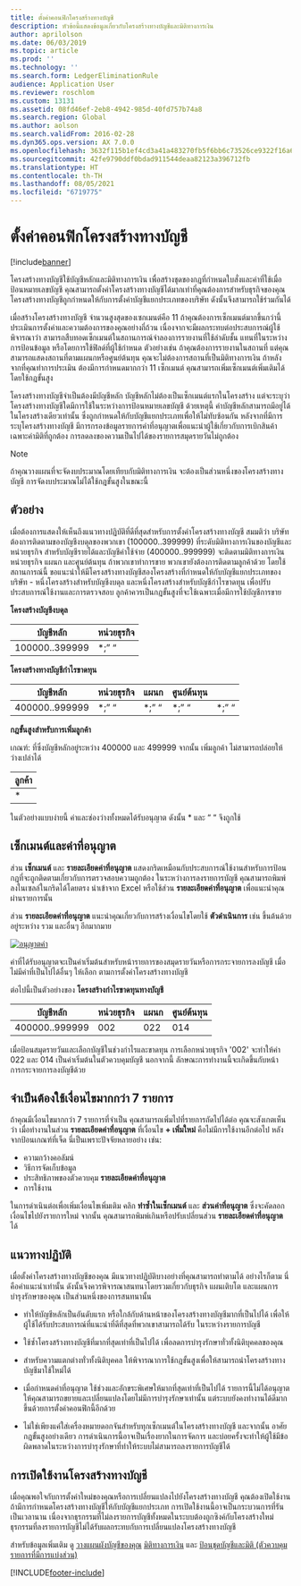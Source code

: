 ```yaml
---
title: ตั้งค่าคอนฟิกโครงสร้างทางบัญชี
description: หัวข้อนี้แสดงข้อมูลเกี่ยวกับโครงสร้างทางบัญชีและมิติทางการเงิน
author: aprilolson
ms.date: 06/03/2019
ms.topic: article
ms.prod: ''
ms.technology: ''
ms.search.form: LedgerEliminationRule
audience: Application User
ms.reviewer: roschlom
ms.custom: 13131
ms.assetid: 08fd46ef-2eb8-4942-985d-40fd757b74a8
ms.search.region: Global
ms.author: aolson
ms.search.validFrom: 2016-02-28
ms.dyn365.ops.version: AX 7.0.0
ms.openlocfilehash: 3632f115b1ef4cd3a41a483270fb5f6bb6c73526ce9322f16a6533265302937c
ms.sourcegitcommit: 42fe9790ddf0bdad911544deaa82123a396712fb
ms.translationtype: HT
ms.contentlocale: th-TH
ms.lasthandoff: 08/05/2021
ms.locfileid: "6719775"
---
```

# <a name="configure-account-structures"></a>ตั้งค่าคอนฟิกโครงสร้างทางบัญชี

[!include[banner](../includes/banner.md)]

โครงสร้างทางบัญชีใช้บัญชีหลักและมิติทางการเงิน เพื่อสร้างชุดของกฎที่กำหนดใบสั่งและค่าที่ใช้เมื่อป้อนหมายเลขบัญชี คุณสามารถตั้งค่าโครงสร้างทางบัญชีได้มากเท่าที่คุณต้องการสำหรับธุรกิจของคุณ โครงสร้างทางบัญชีถูกกำหนดให้กับการตั้งค่าบัญชีแยกประเภทของบริษัท ดังนั้นจึงสามารถใช้ร่วมกันได้

เมื่อสร้างโครงสร้างทางบัญชี จำนวนสูงสุดของเซกเมนต์คือ 11 ถ้าคุณต้องการเซ็กเมนต์มากขึ้นกว่านี้ ประเมินการตั้งค่าและความต้องการของคุณอย่างถี่ถ้วน เนื่องจากจะมีผลกระทบต่อประสบการณ์ผู้ใช้ พิจารณาว่า สามารถสืบทอดเซ็กเมนต์ในสถานการณ์จำลองการรายงานที่ใช้ลำดับชั้น แทนที่ในระหว่างการป้อนข้อมูล หรือโดยการใช้ฟิลด์ที่ผู้ใช้กำหนด ตัวอย่างเช่น ถ้าคุณต้องการรายงานในสถานที่ แต่คุณสามารถแสดงสถานที่ตามแผนกหรือศูนย์ต้นทุน คุณจะไม่ต้องการสถานที่เป็นมิติทางการเงิน ถ้าหลังจากที่คุณทำการประเมิน ต้องมีการกำหนดมากกว่า 11 เซ็กเมนต์ คุณสามารถเพิ่มเซ็กเมนต์เพิ่มเติมได้โดยใช้กฎขั้นสูง

โครงสร้างทางบัญชีจำเป็นต้องมีบัญชีหลัก บัญชีหลักไม่ต้องเป็นเซ็กเมนต์แรกในโครงสร้าง แต่จะระบุว่าโครงสร้างทางบัญชีใดมีการใช้ในระหว่างการป้อนหมายเลขบัญชี ด้วยเหตุนี้ ค่าบัญชีหลักสามารถมีอยู่ได้ในโครงสร้างเดียวเท่านั้น ซึ่งถูกกำหนดให้กับบัญชีแยกประเภทเพื่อให้ไม่ทับซ้อนกัน หลังจากที่มีการระบุโครงสร้างทางบัญชี มีการกรองข้อมูลรายการค่าที่อนุญาตเพื่อแนะนำผู้ใช้เกี่ยวกับการเบิกสินค้าเฉพาะค่ามิติที่ถูกต้อง การลดลงของความเป็นไปได้ของรายการสมุดรายวันไม่ถูกต้อง

> [!NOTE] 
> ถ้าคุณวางแผนที่จะจัดงบประมาณโดยเทียบกับมิติทางการเงิน จะต้องเป็นส่วนหนึ่งของโครงสร้างทางบัญชี การจัดงบประมาณไม่ได้ใช้กฎขั้นสูงในขณะนี้

## <a name="example"></a>ตัวอย่าง
เมื่อต้องการแสดงให้เห็นถึงแนวทางปฏิบัติที่ดีที่สุดสำหรับการตั้งค่าโครงสร้างทางบัญชี สมมติว่า บริษัทต้องการติดตามของบัญชีงบดุลของพวกเขา (100000..399999) ที่ระดับมิติทางการเงินของบัญชีและหน่วยธุรกิจ สำหรับบัญชีรายได้และบัญชีค่าใช้จ่าย (400000..999999) จะติดตามมิติทางการเงิน หน่วยธุรกิจ แผนก และศูนย์ต้นทุน ถ้าพวกเขาทำการขาย พวกเขายังต้องการติดตามลูกค้าด้วย โดยใช้สถานการณ์นี้ ขอแนะนำให้มีโครงสร้างทางบัญชีสองโครงสร้างที่กำหนดให้กับบัญชีแยกประเภทของบริษัท - หนึ่งโครงสร้างสำหรับบัญชีงบดุล และหนึ่งโครงสร้างสำหรับบัญชีกำไรขาดทุน เพื่อปรับประสบการณ์ใช้งานและการตรวจสอบ ลูกค้าควรเป็นกฎขั้นสูงที่จะใช้เฉพาะเมื่อมีการใช้บัญชีการขาย

**โครงสร้างบัญชีงบดุล**

|บัญชีหลัก          | หน่วยธุรกิจ    |
|----------------------|-----------|
|100000..399999 | *;” “|

**โครงสร้างทางบัญชีกำไรขาดทุน**

|บัญชีหลัก          | หน่วยธุรกิจ    |แผนก          | ศูนย์ต้นทุน    | &nbsp; |
|----------------------|------------------|--------------------|-----------|---|
|400000..999999 | \*;” “| \*;” “| \*;” “| \*;” “|

**กฎขั้นสูงสำหรับการเพิ่มลูกค้า**

เกณฑ์: ที่ซึ่งบัญชีหลักอยู่ระหว่าง 400000 และ 499999 จากนั้น เพิ่มลูกค้า ไม่สามารถปล่อยให้ว่างเปล่าได้

|ลูกค้า         |
|-----------------|
|* |

ในตัวอย่างแบบง่ายนี้ ค่าและช่องว่างทั้งหมดได้รับอนุญาต ดังนั้น * และ “ “ จึงถูกใช้

## <a name="segments-and-allowed-values"></a>เซ็กเมนต์และค่าที่อนุญาต
ส่วน **เซ็กเมนต์** และ **รายละเอียดค่าที่อนุญาต** แสดงกริดเหมือนกับประสบการณ์ใช้งานสำหรับการป้อนกฎที่จะถูกติดตามเกี่ยวกับการตรวจสอบความถูกต้อง ในระหว่างการลงรายการบัญชี คุณสามารถพิมพ์ลงในเซลล์ในกริดได้โดยตรง นำเข้าจาก Excel หรือใช้ส่วน **รายละเอียดค่าที่อนุญาต** เพื่อแนะนำคุณผ่านรายการนั้น

ส่วน **รายละเอียดค่าที่อนุญาต** แนะนำคุณเกี่ยวกับการสร้างเงื่อนไขโดยใช้ **ตัวดำเนินการ** เช่น ขึ้นต้นด้วย อยู่ระหว่าง รวม และอื่นๆ อีกมากมาย

[![อนุญาตค่า](./media/account.png)](./media/account.png) 

ค่าที่ได้รับอนุญาตจะเป็นค่าเริ่มต้นสำหรับหน้ารายการของสมุดรายวันหรือการกระจายการลงบัญชี เมื่อไม่มีค่าที่เป็นไปได้อื่นๆ ให้เลือก ตามการตั้งค่าโครงสร้างทางบัญชี

ต่อไปนี้เป็นตัวอย่างของ **โครงสร้างกำไรขาดทุนทางบัญชี**

|บัญชีหลัก          | หน่วยธุรกิจ    |แผนก          | ศูนย์ต้นทุน    |
|----------------------|-----------|----------------------|-----------|
|400000..999999 | 002 | 022 | 014 |

เมื่อป้อนสมุดรายวันและเลือกบัญชีในช่วงกำไรและขาดทุน การเลือกหน่วยธุรกิจ '002' จะทำให้ค่า 022 และ 014 เป็นค่าเริ่มต้นในตัวควบคุมบัญชี นอกจากนี้ ลักษณะการทำงานนี้จะเกิดขึ้นกับหน้าการกระจายการลงบัญชีด้วย 

## <a name="more-than-7-criteria-needed"></a>จำเป็นต้องใช้เงื่อนไขมากกว่า 7 รายการ

ถ้าคุณมีเงื่อนไขมากกว่า 7 รายการที่จำเป็น คุณสามารถเพิ่มไปที่รายการถัดไปได้ต่อ คุณจะสังเกตเห็นว่า เมื่อทำงานในส่วน **รายละเอียดค่าที่อนุญาต** ที่เงื่อนไข **+ เพิ่มใหม่** คือไม่มีการใช้งานอีกต่อไป หลังจากป้อนเกณฑ์ที่เจ็ด นี่เป็นเพราะปัจจัยหลายอย่าง เช่น: 
 - ความกว้างคอลัมน์ 
 - วิธีการจัดเก็บข้อมูล 
 - ประสิทธิภาพของตัวควบคุม **รายละเอียดค่าที่อนุญาต**
 - การใช้งาน  
 
ในการดำเนินต่อเพื่อเพิ่มเงื่อนไขเพิ่มเติม คลิก **ทำซ้ำในเซ็กเมนต์** และ **ส่วนค่าที่อนุญาต** ซึ่งจะคัดลอกเงื่อนไขไปยังรายการใหม่ จากนั้น คุณสามารถพิมพ์เกินหรือปรับเปลี่ยนส่วน **รายละเอียดค่าที่อนุญาต** ได้

## <a name="best-practices"></a>แนวทางปฏิบัติ
เมื่อตั้งค่าโครงสร้างทางบัญชีของคุณ มีแนวทางปฏิบัติบางอย่างที่คุณสามารถทำตามได้ อย่างไรก็ตาม นี่คือคำแนะนำเท่านั้น ดังนั้นจึงควรพิจารณาสนทนาโดยรวมเกี่ยวกับธุรกิจ แผนเติบโต และแผนการบำรุงรักษาของคุณ เป็นส่วนหนึ่งของการสนทนานั้น

- ทำให้บัญชีหลักเป็นอันดับแรก หรือใกล้กับด้านหน้าของโครงสร้างทางบัญชีมากที่เป็นไปได้ เพื่อให้ผู้ใช้ได้รับประสบการณ์ที่แนะนำที่ดีที่สุดที่พวกเขาสามารถได้รับ ในระหว่างรายการบัญชี

- ใช้ซ้ำโครงสร้างทางบัญชีที่มากที่สุดเท่าที่เป็นไปได้ เพื่อลดการบำรุงรักษาทั่วทั้งนิติบุคคลของคุณ

- สำหรับความแตกต่างทั่วทั้งนิติบุคคล ให้พิจารณาการใช้กฎขั้นสูงเพื่อให้สามารถนำโครงสร้างทางบัญชีมาใช้ใหม่ได้

- เมื่อกำหนดค่าที่อนุญาต ใช้ช่วงและอักขระพิเศษให้มากที่สุดเท่าที่เป็นไปได้ รายการนี้ไม่ได้อนุญาตให้คุณสามารถขยายและเปลี่ยนแปลงโดยไม่มีการบำรุงรักษาเท่านั้น แต่ระบบยังคงทำงานได้ดีมากขึ้นด้วยการตั้งค่าคอนฟิกนี้อีกด้วย

- ไม่ใช่เพียงแค่ใส่เครื่องหมายดอกจันสำหรับทุกเซ็กเมนต์ในโครงสร้างทางบัญชี และจากนั้น อาศัยกฎขั้นสูงอย่างเดียว การดำเนินการนี้อาจเป็นเรื่องยากในการจัดการ และบ่อยครั้งจะทำให้ผู้ใช้มีข้อผิดพลาดในระหว่างการบำรุงรักษาที่ทำให้ระบบไม่สามารถลงรายการบัญชีได้

## <a name="account-structure-activation"></a>การเปิดใช้งานโครงสร้างทางบัญชี
เมื่อคุณพอใจกับการตั้งค่าใหม่ของคุณหรือการเปลี่ยนแปลงไปยังโครงสร้างทางบัญชี คุณต้องเปิดใช้งาน ถ้ามีการกำหนดโครงสร้างทางบัญชีให้กับบัญชีแยกประเภท การเปิดใช้งานนี้อาจเป็นกระบวนการที่รันเป็นเวลานาน เนื่องจากธุรกรรมที่ไม่ลงรายการบัญชีทั้งหมดในระบบต้องถูกซิงค์กับโครงสร้างใหม่ ธุรกรรมที่ลงรายการบัญชีไม่ได้รับผลกระทบกับการเปลี่ยนแปลงโครงสร้างทางบัญชี

สำหรับข้อมูลเพิ่มเติม ดู [วางแผนผังบัญชีของคุณ](plan-chart-of-accounts.md) [มิติทางการเงิน](financial-dimensions.md) และ [ป้อนชุดบัญชีและมิติ (ตัวควบคุมรายการที่มีการแบ่งส่วน)](enter-account-dimension-combinations-segmented-entry-control.md)


[!INCLUDE[footer-include](../../includes/footer-banner.md)]